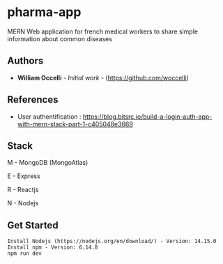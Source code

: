 # pharma-app
MERN Web application for french medical workers to share simple information about common diseases

## Authors

* **William Occelli** - *Initial work* - (https://github.com/woccelli)

## References 

* User authentification : https://blog.bitsrc.io/build-a-login-auth-app-with-mern-stack-part-1-c405048e3669

## Stack

M - MongoDB (MongoAtlas)

E - Express

R - Reactjs

N - Nodejs

## Get Started

```
Install Nodejs (https://nodejs.org/en/download/) - Version: 14.15.0 
Install npm - Version: 6.14.8
npm run dev
```

